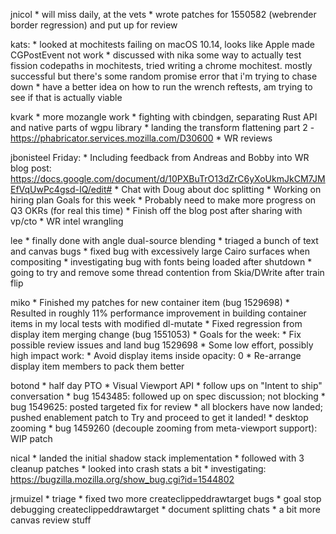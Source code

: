jnicol
	* will miss daily, at the vets
	* wrote patches for 1550582 (webrender border regression) and put up for review

kats:
	* looked at mochitests failing on macOS 10.14, looks like Apple made CGPostEvent not work
	* discussed with nika some way to actually test fission codepaths in mochitests, tried writing a chrome mochitest. mostly successful but there's some random promise error that i'm trying to chase down
	* have a better idea on how to run the wrench reftests, am trying to see if that is actually viable

kvark
	* more mozangle work
	* fighting with cbindgen, separating Rust API and native parts of wgpu library
	* landing the transform flattening part 2 - https://phabricator.services.mozilla.com/D30600
	* WR reviews

jbonisteel
Friday:
	* Including feedback from Andreas and Bobby into WR blog post: https://docs.google.com/document/d/10PXBuTrO13dZrC6yXoUkmJkCM7JMEfVqUwPc4gsd-IQ/edit#
	* Chat with Doug about doc splitting
	* Working on hiring plan
Goals for this week
	* Probably need to make more progress on Q3 OKRs (for real this time)
	* Finish off the blog post after sharing with vp/cto
	* WR intel wrangling

lee
	* finally done with angle dual-source blending
	* triaged a bunch of text and canvas bugs
	* fixed bug with excessively large Cairo surfaces when compositing
	* investigating bug with fonts being loaded after shutdown
	* going to try and remove some thread contention from Skia/DWrite after train flip

miko
	* Finished my patches for new container item (bug 1529698)
		* Resulted in roughly 11% performance improvement in building container items in my local tests with modified dl-mutate
	* Fixed regression from display item merging change (bug 1551053)
	* Goals for the week:
		* Fix possible review issues and land bug 1529698
		* Some low effort, possibly high impact work:
			* Avoid display items inside opacity: 0
			* Re-arrange display item members to pack them better

botond
	* half day PTO 
	* Visual Viewport API 
		* follow ups on "Intent to ship" conversation 
		* bug 1543485: followed up on spec discussion; not blocking 
		* bug 1549625: posted targeted fix for review 
		* all blockers have now landed; pushed enablement patch to Try and proceed to get it landed! 
	* desktop zooming 
		* bug 1459260 (decouple zooming from meta-viewport support): WIP patch

nical
	* landed the initial shadow stack implementation
	* followed with 3 cleanup patches
	* looked into crash stats a bit
	* investigating: https://bugzilla.mozilla.org/show_bug.cgi?id=1544802

jrmuizel
	* triage
	* fixed two more createclippeddrawtarget bugs
	* goal stop debugging createclippeddrawtarget
	* document splitting chats
	* a bit more canvas review stuff
